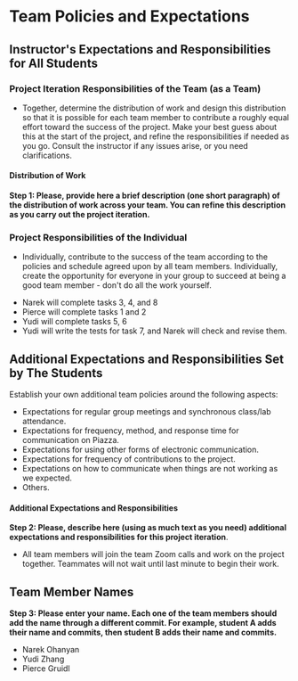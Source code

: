 # Team Policies and Expectations

## Instructor's Expectations and Responsibilities for All Students

### Project Iteration Responsibilities of the Team (as a Team)
* Together, determine the distribution of work and design this distribution so that it is possible for each team member to contribute a roughly equal effort toward the success of the project. Make your best guess about this at the start of the project, and refine the responsibilities if needed as you go. Consult the instructor if any issues arise, or you need clarifications.

#### Distribution of Work
**Step 1: Please, provide here a brief description (one short paragraph) of the distribution of work across your team. You can refine this description as you carry out the project iteration.**

### Project Responsibilities of the Individual
* Individually, contribute to the success of the team according to the policies and schedule agreed upon by all team members. Individually, create the opportunity for everyone in your group to succeed at being a good team member - don't do all the work yourself.
- Narek will complete tasks 3, 4, and 8
- Pierce will complete tasks 1 and 2
- Yudi will complete tasks 5, 6
- Yudi will write the tests for task 7, and Narek will check and revise them.

## Additional Expectations and Responsibilities Set by The Students
Establish your own additional team policies around the following aspects:

* Expectations for regular group meetings and synchronous class/lab attendance.
* Expectations for frequency, method, and response time for communication on Piazza.
* Expectations for using other forms of electronic communication.
* Expectations for frequency of contributions to the project.
* Expectations on how to communicate when things are not working as we expected.
* Others.

#### Additional Expectations and Responsibilities
**Step 2: Please, describe here (using as much text as you need) additional expectations and responsibilities for this project iteration**.

- All team members will join the team Zoom calls and work on the project together. Teammates will not wait until last minute to begin their work.

## Team Member Names
**Step 3: Please enter your name. Each one of the team members should add the name through a different commit. For example, student A adds their name and commits, then student B adds their name and commits.**
- Narek Ohanyan
- Yudi Zhang
- Pierce Gruidl
